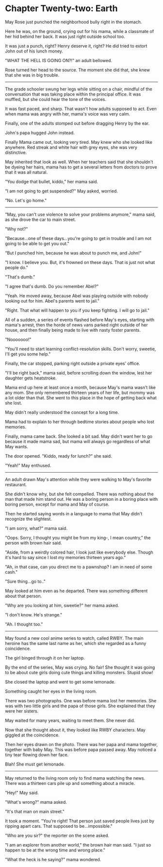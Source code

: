 # Chapter Twenty-two: Earth

May Rose just punched the neighborhood bully right in the stomach.

Here he was, on the ground, crying out for his mama, while a classmate of her hid behind her back. It was just right outside school too.

It was just a punch, right? Henry deserve it, right? He did tried to extort John out of his lunch money.

"WHAT THE HELL IS GOING ON?!" an adult bellowed.

Rose turned her head to the source. The moment she did that, she knew that she was in big trouble.

***

The grade schooler swung her legs while sitting on a chair, mindful of the conversation that was taking place within the principal office. It was muffled, but she could hear the tone of the voices.

It was fast paced, and sharp. That wasn't how adults supposed to act. Even when mama was angry with her, mama's  voice was very calm.

Finally, one of the adults stomped out before dragging Henry by the ear.

John's papa hugged John instead.

Finally Mama came out, looking very tired. May knew who she looked like anywhere. Red streak and white hair with grey eyes, she was very distinctive.

May inherited that look as well. When her teachers said that she shouldn't be dyeing her hairs, mama has to get a several letters from doctors to prove that it was all natural.

"You dodge that bullet, kiddo," her mama said.

"I am not going to get suspended?" May asked, worried.

"No. Let's go home."

***

"May, you can't use violence to solve your problems anymore," mama said, as she drove the car to main street.

"Why not?"

"Because...one of these days...you're going to get in trouble and I am not going to be able to get you out."

"But I punched him, because he was about to punch me, and John!"

"I know. I believe you. But, it's frowned on these days. That is just not what people do."

"That's dumb."

"I agree that's dumb. Do you remember Abel?"

"Yeah. He moved away, because Abel was playing outside with nobody looking out for him. Abel's parents went to jail."

"Right. That what will happen to you if you keep fighting. I will go to jail."

All of a sudden, a series of events flashed before May's eyes, starting with mama's arrest, then the horde of news vans parked right outside of her house, and then finally being made to live with nasty foster parents.

"Nooooooo!"

"You'll need to start learning conflict-resolution skills. Don't worry, sweetie, I'll get you some help."

Finally, the car stopped, parking right outside a private eyes' office.

"I'll be right back," mama said, before scrolling down the window, lest her daughter gets heatstroke.

Mama end up here at least once a month, because May's mama wasn't like any mom. She only remembered thirteen years of her life, but mommy was a lot older than that. She went to this place in the hope of getting back what she lost.

May didn't really understood the concept for a long time.

Mama had to explain to her through bedtime stories about people who lost memories.

Finally, mama came back. She looked a bit sad. May didn't want her to go because it made mama sad, but mama will always go regardless of what May wants.

The door opened. "Kiddo, ready for lunch?" she said.

"Yeah!" May enthused.

***

An adult drawn May's attention while they were walking to May's favorite restaurant.

She didn't know why, but she felt compelled. There was nothing about the man that made him stand out. He was a boring person in a boring place with boring person, except for mama and May of course.

Then he started saying words in a language to mama that May didn't recognize the slightest.

"I am sorry, what?" mama said.

"Oops. Sorry, I thought you might be from my king-, I mean country," the person with brown hair said.

"Aside, from a weirdly colored hair, I look just like everybody else. Though it's hard to say since I lost my memories thirteen years ago."

"Ah, in that case, can you direct me to a pawnshop? I am in need of some cash."

"Sure thing...go to.."

May looked at him even as he departed. There was something different about that person.

"Why are you looking at him, sweetie?" her mama asked.

"I don't know. He's strange."

"Ah. I thought too."

***

May found a new cool anime series to watch, called RWBY. The main heroine has the same last name as her, which she regarded as a funny coincidence.

The girl binged through it on her laptop.

By the end of the series, May was crying. No fair! She thought it was going to be about cute girls doing cute things and killing monsters. Stupid show!

She closed the laptop and went to get some lemonade.

Something caught her eyes in the living room.

There was two photographs. One was before mama lost her memories. She was with two little girls and the papa of those girls. She explained that they were her sisters.

May waited for many years, waiting to meet them. She never did.

Now that she thought about it, they looked like RWBY characters. May giggled at the coincidence.

Then her eyes drawn on the photo. There was her papa and mama together, together with baby May. This was before papa passed away. May noticed a tiny tear flowing down her face.

Blah! She must get lemonade.

***

May returned to the living room only to find mama watching the news. There was a thirteen cars pile up and something about a miracle.

"Hey!" May said.

"What's wrong?" mama asked.

"It's that man on main street."

It took a moment. "You're right! That person just saved people lives just by ripping apart cars. That supposed to be...impossible."

"Who are you sir?" the reporter on the scene asked.

"I am an explorer from another world," the brown hair man said. "I just so happen to be at the wrong time and wrong place."

"What the heck is he saying?" mama wondered.
